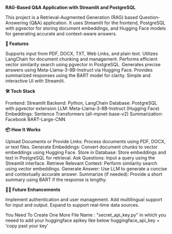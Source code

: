 
**RAG-Based Q&A Application with Streamlit and PostgreSQL**

This project is a Retrieval-Augmented Generation (RAG) based Question-Answering (Q&A) application. It uses Streamlit for the frontend, PostgreSQL with pgvector for storing document embeddings, and Hugging Face models for generating accurate and context-aware answers.

**🚀 Features**

Supports input from PDF, DOCX, TXT, Web Links, and plain text.
Utilizes LangChain for document chunking and management.
Performs efficient vector similarity search using pgvector in PostgreSQL.
Generates precise answers using Meta-Llama-3-8B-Instruct via Hugging Face.
Provides summarized responses using the BART model for clarity.
Simple and interactive UI with Streamlit.

**🛠 Tech Stack**

Frontend: Streamlit
Backend: Python, LangChain
Database: PostgreSQL with pgvector extension
LLM: Meta-Llama-3-8B-Instruct (Hugging Face)
Embeddings: Sentence Transformers (all-mpnet-base-v2)
Summarization: Facebook BART-Large-CNN

**📦 How It Works**

Upload Documents or Provide Links: Process documents using PDF, DOCX, or text files.
Generate Embeddings: Convert document chunks to vector embeddings using Hugging Face.
Store in Database: Store embeddings and text in PostgreSQL for retrieval.
Ask Questions: Input a query using the Streamlit interface.
Retrieve Relevant Context: Perform similarity search using vector embeddings.
Generate Answer: Use LLM to generate a concise and contextually accurate answer.
Summarize (if needed): Provide a short summary using BART if the response is lengthy.

**🧑‍💻 Future Enhancements**

Implement authentication and user management.
Add multilingual support for input and output.
Expand to support real-time data sources.


You Need To Create One More File Name : "secret_api_key.py" in which you neeed to add your huggingface apikey like below
huggingface_api_key = 'copy past your key'
